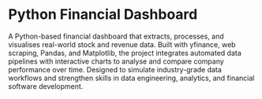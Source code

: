# Python Financial Dashboard
A Python-based financial dashboard that extracts, processes, and visualises real-world stock and revenue data. Built with yfinance, web scraping, Pandas, and Matplotlib, the project integrates automated data pipelines with interactive charts to analyse and compare company performance over time. Designed to simulate industry-grade data workflows and strengthen skills in data engineering, analytics, and financial software development.
